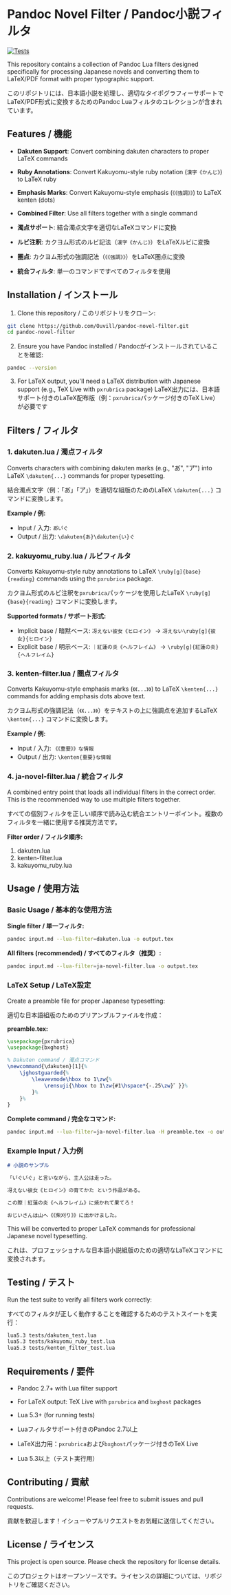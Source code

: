 # Pandoc Novel Filter / Pandoc小説フィルタ

[![Tests](https://img.shields.io/badge/tests-passing-brightgreen)](tests/)

This repository contains a collection of Pandoc Lua filters designed specifically for processing Japanese novels and converting them to LaTeX/PDF format with proper typographic support.

このリポジトリには、日本語小説を処理し、適切なタイポグラフィーサポートでLaTeX/PDF形式に変換するためのPandoc Luaフィルタのコレクションが含まれています。

## Features / 機能

- **Dakuten Support**: Convert combining dakuten characters to proper LaTeX commands
- **Ruby Annotations**: Convert Kakuyomu-style ruby notation (`漢字《かんじ》`) to LaTeX ruby
- **Emphasis Marks**: Convert Kakuyomu-style emphasis (`《《強調》》`) to LaTeX kenten (dots)
- **Combined Filter**: Use all filters together with a single command

- **濁点サポート**: 結合濁点文字を適切なLaTeXコマンドに変換
- **ルビ注釈**: カクヨム形式のルビ記法（`漢字《かんじ》`）をLaTeXルビに変換
- **圏点**: カクヨム形式の強調記法（`《《強調》》`）をLaTeX圏点に変換
- **統合フィルタ**: 単一のコマンドですべてのフィルタを使用

## Installation / インストール

1. Clone this repository / このリポジトリをクローン:
```bash
git clone https://github.com/Ouvill/pandoc-novel-filter.git
cd pandoc-novel-filter
```

2. Ensure you have Pandoc installed / Pandocがインストールされていることを確認:
```bash
pandoc --version
```

3. For LaTeX output, you'll need a LaTeX distribution with Japanese support (e.g., TeX Live with `pxrubrica` package)
   LaTeX出力には、日本語サポート付きのLaTeX配布版（例：`pxrubrica`パッケージ付きのTeX Live）が必要です

## Filters / フィルタ

### 1. dakuten.lua / 濁点フィルタ

Converts characters with combining dakuten marks (e.g., "あ゙", "ア゙") into LaTeX `\dakuten{...}` commands for proper typesetting.

結合濁点文字（例：「あ゙」「ア゙」）を適切な組版のためのLaTeX `\dakuten{...}` コマンドに変換します。

**Example / 例:**
- Input / 入力: `あ゙い゙ぐ`
- Output / 出力: `\dakuten{あ}\dakuten{い}ぐ`

### 2. kakuyomu_ruby.lua / ルビフィルタ

Converts Kakuyomu-style ruby annotations to LaTeX `\ruby[g]{base}{reading}` commands using the `pxrubrica` package.

カクヨム形式のルビ注釈を`pxrubrica`パッケージを使用したLaTeX `\ruby[g]{base}{reading}` コマンドに変換します。

**Supported formats / サポート形式:**
- Implicit base / 暗黙ベース: `冴えない彼女《ヒロイン》` → `冴えない\ruby[g]{彼女}{ヒロイン}`
- Explicit base / 明示ベース: `｜紅蓮の炎《ヘルフレイム》` → `\ruby[g]{紅蓮の炎}{ヘルフレイム}`

### 3. kenten-filter.lua / 圏点フィルタ

Converts Kakuyomu-style emphasis marks (`《《...》》`) to LaTeX `\kenten{...}` commands for adding emphasis dots above text.

カクヨム形式の強調記法（`《《...》》`）をテキストの上に強調点を追加するLaTeX `\kenten{...}` コマンドに変換します。

**Example / 例:**
- Input / 入力: `《《重要》》な情報`
- Output / 出力: `\kenten{重要}な情報`

### 4. ja-novel-filter.lua / 統合フィルタ

A combined entry point that loads all individual filters in the correct order. This is the recommended way to use multiple filters together.

すべての個別フィルタを正しい順序で読み込む統合エントリーポイント。複数のフィルタを一緒に使用する推奨方法です。

**Filter order / フィルタ順序:**
1. dakuten.lua
2. kenten-filter.lua  
3. kakuyomu_ruby.lua

## Usage / 使用方法

### Basic Usage / 基本的な使用方法

**Single filter / 単一フィルタ:**
```bash
pandoc input.md --lua-filter=dakuten.lua -o output.tex
```

**All filters (recommended) / すべてのフィルタ（推奨）:**
```bash
pandoc input.md --lua-filter=ja-novel-filter.lua -o output.tex
```

### LaTeX Setup / LaTeX設定

Create a preamble file for proper Japanese typesetting:

適切な日本語組版のためのプリアンブルファイルを作成：

**preamble.tex:**
```latex
\usepackage{pxrubrica}
\usepackage{bxghost}

% Dakuten command / 濁点コマンド
\newcommand{\dakuten}[1]{%
    \jghostguarded{%
        \leavevmode\hbox to 1\zw{%
            \rensuji{\hbox to 1\zw{#1\hspace*{-.25\zw}゛}}%
        }%
    }%
}
```

**Complete command / 完全なコマンド:**
```bash
pandoc input.md --lua-filter=ja-novel-filter.lua -H preamble.tex -o output.pdf
```

### Example Input / 入力例

```markdown
# 小説のサンプル

「い゙ぐい゙ぐ」と言いながら、主人公は走った。

冴えない彼女《ヒロイン》の育てかた という作品がある。

この際｜紅蓮の炎《ヘルフレイム》に焼かれて果てろ！

おじいさんは山へ《《柴刈り》》に出かけました。
```

This will be converted to proper LaTeX commands for professional Japanese novel typesetting.

これは、プロフェッショナルな日本語小説組版のための適切なLaTeXコマンドに変換されます。

## Testing / テスト

Run the test suite to verify all filters work correctly:

すべてのフィルタが正しく動作することを確認するためのテストスイートを実行：

```bash
lua5.3 tests/dakuten_test.lua
lua5.3 tests/kakuyomu_ruby_test.lua  
lua5.3 tests/kenten_filter_test.lua
```

## Requirements / 要件

- Pandoc 2.7+ with Lua filter support
- For LaTeX output: TeX Live with `pxrubrica` and `bxghost` packages
- Lua 5.3+ (for running tests)

- Luaフィルタサポート付きのPandoc 2.7以上
- LaTeX出力用：`pxrubrica`および`bxghost`パッケージ付きのTeX Live
- Lua 5.3以上（テスト実行用）

## Contributing / 貢献

Contributions are welcome! Please feel free to submit issues and pull requests.

貢献を歓迎します！イシューやプルリクエストをお気軽に送信してください。

## License / ライセンス

This project is open source. Please check the repository for license details.

このプロジェクトはオープンソースです。ライセンスの詳細については、リポジトリをご確認ください。
